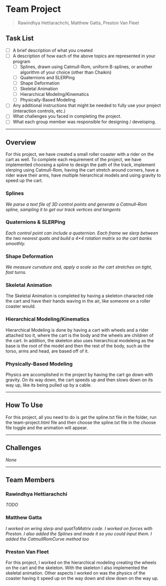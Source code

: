 # Team Project
>Rawindhya Hettiarachchi, Matthew Gatta, Preston Van Fleet

## Task List
- [ ] A brief description of what you created
- [ ] A description of how each of the above topics are represented in your program
  - [ ] Splines, drawn using Catmull-Rom, uniform B-splines, or another algorithm of your choice (other than Chaikin)
  - [ ] Quaternions and SLERPing
  - [ ] Shape Deformation
  - [ ] Skeletal Animation
  - [ ] Hierarchical Modeling/Kinematics
  - [ ] Physically-Based Modeling
- [ ] Any additional instructions that might be needed to fully use your project (interaction controls, etc.)
- [ ] What challenges you faced in completing the project.
- [ ] What each group member was responsible for designing / developing.

---

## Overview
For this project, we have created a small roller coaster with a rider on the cart as well.
To complete each requirement of the project, we have implemented choosing a spline to 
design the path of the track, implement slerping using Catmull-Rom, having the cart stretch
around corners, have a rider wave their arms, have multiple hierarchical models and using 
gravity to speed up the cart.

### Splines
*We parse a text file of 3D control points and generate a Catmull–Rom spline, 
sampling it to get our track vertices and tangents*

### Quaternions & SLERPing
*Each control point can include a quaternion. Each frame we slerp between the two nearest quats
and build a 4×4 rotation matrix so the cart banks smoothly.*

### Shape Deformation
*We measure curvature and, apply a scale so the cart stretches on tight, fast turns.*

### Skeletal Animation
The Skeletal Animation is completed by having a skeleton characted ride the cart and have 
their hands waving in the air, like someone on a roller coaster would.

### Hierarchical Modeling/Kinematics
Hierarchical Modeling is done by having a cart with wheels and a rider attached too it, where
the cart is the body and the wheels are children of the cart. In addition, the skeleton also 
uses hierarchical modeleing as the base is the root of the model and then the rest of the body, 
such as the torso, arms and head, are based off of it.

### Physically-Based Modeling
Physics are accomplished in the project by having the cart go down with gravity. On its way down, 
the cart speeds up and then slows down on its way up, like its being pulled up by a cable.

---

## How To Use
For this project, all you need to do is get the spline.txt file in the folder, run the team-project.html 
file and then choose the spline.txt file in the choose file toggle and the animation will appear.

---

## Challenges
*None*

---

## Team Members
### Rawindhya Hettiarachchi
*TODO*

### Matthew Gatta
*I worked on wring slerp and quatToMatrix code. I worked on forces with Preston. I also added the Splines and 
made it so you could input them. I added the CatmullRomCurve method too*

### Preston Van Fleet
For this project, I worked on the hierarchical modeling creating the wheels on the cart and the skeleton. 
With the skeleton I also implemented the skeletal animation. Other aspects I worked on was the physics of the 
coaster having it speed up on the way down and slow down on the way up.

